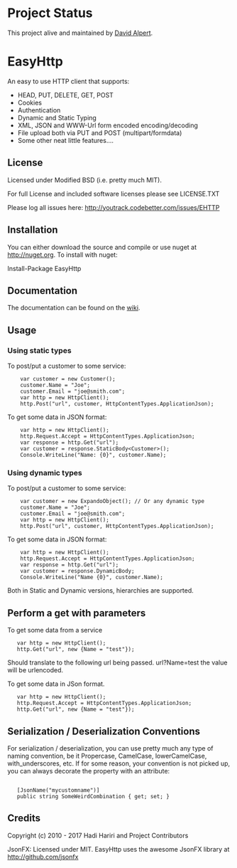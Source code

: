 # Project Status

This project alive and maintained by [David Alpert](https://github.com/davidalpert).

# EasyHttp



An easy to use HTTP client that supports:

* HEAD, PUT, DELETE, GET, POST
* Cookies
* Authentication
* Dynamic and Static Typing
* XML, JSON and WWW-Url form encoded encoding/decoding
* File upload both via PUT and POST (multipart/formdata)
* Some other neat little features....

## License

Licensed under Modified BSD (i.e. pretty much MIT). 

For full License and included software licenses please see LICENSE.TXT


Please log all issues here: http://youtrack.codebetter.com/issues/EHTTP

## Installation

You can either download the source and compile or use nuget at http://nuget.org. To install with nuget:

  Install-Package EasyHttp

## Documentation

The documentation can be found on the [wiki](https://github.com/hhariri/EasyHttp/wiki). 

## Usage

### Using static types 

To post/put a customer to  some service: 

  
```
	var customer = new Customer(); 
	customer.Name = "Joe"; 
	customer.Email = "joe@smith.com";
	var http = new HttpClient();
	http.Post("url", customer, HttpContentTypes.ApplicationJson);
```
 
To get some data in JSON format:

```
	var http = new HttpClient();
	http.Request.Accept = HttpContentTypes.ApplicationJson;
	var response = http.Get("url");
	var customer = response.StaticBody<Customer>();
	Console.WriteLine("Name: {0}", customer.Name);
```

### Using dynamic  types

To post/put a customer to  some service: 

```
	var customer = new ExpandoObject(); // Or any dynamic type
	customer.Name = "Joe";
	customer.Email = "joe@smith.com";
	var http = new HttpClient();
	http.Post("url", customer, HttpContentTypes.ApplicationJson);
```
 
To get some data in JSON format:


```
	var http = new HttpClient();
	http.Request.Accept = HttpContentTypes.ApplicationJson;
	var response = http.Get("url");
	var customer = response.DynamicBody;
	Console.WriteLine("Name {0}", customer.Name);
```

Both in Static and Dynamic versions, hierarchies are supported.

## Perform a get with parameters

To get some data from a service

 ```
	var http = new HttpClient();
	http.Get("url", new {Name = "test"});
```

Should translate to the following url being passed. url?Name=test the value will be urlencoded.

To get some data in JSon format.

 ```
	var http = new HttpClient();
	http.Request.Accept = HttpContentTypes.ApplicationJson;
	http.Get("url", new {Name = "test"});
```


## Serialization / Deserialization Conventions

For serialization / deserialization, you can use pretty much any type of naming convention, be it Propercase, CamelCase, lowerCamelCase, with_underscores, etc. If for some reason, your convention is not picked up, you can always decorate the property with an attribute:

```
 
   [JsonName("mycustomname")] 
   public string SomeWeirdCombination { get; set; }
```

## Credits

Copyright (c) 2010 - 2017 Hadi Hariri and Project Contributors

JsonFX: Licensed under MIT. EasyHttp uses the awesome JsonFX library at http://github.com/jsonfx
